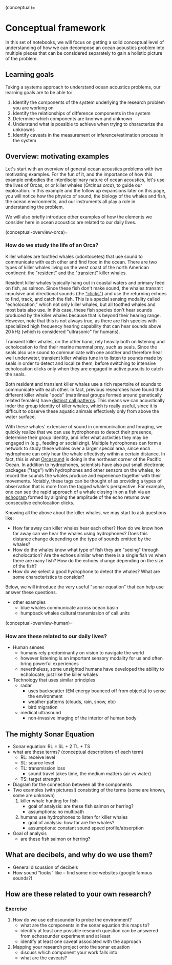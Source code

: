 (conceptual)=
# Conceptual framework

In this set of notebooks, we will focus on getting a solid conceptual level of understanding of how we can decompose an ocean acoustics problem into multiple pieces that can be considered separately to gain a holistic picture of the problem.


## Learning goals

Taking a systems approach to understand ocean acoustics problems, our learning goals are to be able to:
1. Identify the components of the system underlying the research problem you are working on
2. Identify the relationships of difference components in the system
3. Determine which components are knonwn and unknown
4. Understand what is possible to achieve when trying to characterize the unknowns
5. Identify caveats in the measurement or inference/estimation process in the system




## Overview: motivating examples

<!-- Description of scenarios without using the sonar equation first -->

Let's start with an overview of general ocean acoustics problems with two motivating examples.
For the fun of it, and the importance of how this example embodies the interdisciplinary nature of ocean acoustics, let's use the lives of Orcas, or or killer whales (_Orcinus orca_), to guide our exploration. In this example and the follow up expansions later on this page, you will notice how the physics of sound, the biology of the whales and fish, the ocean environments, and our instruments all play a role in understanding the problem.

We will also briefly introduce other examples of how the elements we consider here in ocean acoustics are related to our daily lives.


(conceptual-overview-orca)=
### How do we study the life of an Orca?
Killer whales are toothed whales (odontocetes) that use sound to communicate with each other and find food in the ocean. There are two types of killer whales living on the west coast of the north American continent: the ["resident" and the "transient"](REF) killer whales.

Resident killer whales typically hang out in coastal waters and primary feed on fish, as salmon. Since these fish don't make sound, the whales transmit impulsive and directional sounds (the ["clicks"](REF)) and use the returning echoes to find, track, and catch the fish. This is a special sensing modality called "echolocation," which not only killer whales, but all toothed whales and most bats also use. In this case, these fish species don't hear sounds produced by the killer whales because that is beyond their hearing range. However, note that this is not always true, as there are fish species with specialized high frequency hearing capability that can hear sounds above 20 kHz (which is considered "ultrasonic" for humans).

Transient killer whales, on the other hand, rely heavily both on listening and echolocation to find their marine mammal prey, such as seals. Since the seals also use sound to communicate with one another and therefore hear well underwater, transient killer whales tune in to listen to sounds made by seals in order to detect and localize them, before switching to intensive echolocation clicks only when they are engaged in active pursuits to catch the seals.

Both resident and transient killer whales use a rich repertoire of sounds to communicate with each other. In fact, previous researches have found that different killer whale "pods" (matrilineal groups formed around genetically related females) have [distinct call patterns](https://orca.research.sfu.ca/call-library). This means we can acoustically inder the group identity of killer whales, which is really useful, since it is difficult to observe these aquatic animals effectively only from above the water surface.

With these whales' extensive of sound in communication and foraging, we quickly realize that we can use hydrophones to detect their presence, determine their group identity, and infer what activities they may be engaged in (e.g., feeding or socializing). Multiple hydrophones can form a network to study these whales over a larger special area, since each hydrophone can only hear the whale effectively within a certain distance. In fact, this is what [Orcasound](https://www.orcasound.net/) is doing in the northeast corner of the Pacific Ocean. In addition to hydrophones, scientists have also put small electronic packages ("tags") with hydrophones and other sensors on the whales, to record the sounds the whales produce and experience together with their movements. Notably, these tags can be thought of as providing a types of observation that is more from the tagged whale's perspective. For example, one can see the rapid approach of a whale closing in on a fish via an [echogram](REF) formed by aligning the amplitude of the echo returns over consecutive echolocation clicks.

Knowing all the above about the killer whales, we may start to ask questions like:
- How far away can killer whales hear each other? How do we know how far away can we hear the whales using hydrophones? Does this distance change depending on the type of sounds emitted by the whales?
- How do the whales know what type of fish they are "seeing" through echolocation? Are the echoes similar when there is a single fish vs when there are many fish? How do the echoes change depending on the size of the fish?
- How do we select a good hydrophone to detect the whales? What are some characteristics to consider?

Below, we will introduce the very useful "sonar equation" that can help use answer these questions.



- other examples
    - blue whales communicate across ocean basin
    - humpback whales cultural transmission of call units


(conceptual-overview-human)=
### How are these related to our daily lives?
- Human senses
    - humans rely predominantly on vision to navigate the world
    - however listening is an important sensory modality for us and often bring powerful experiences
    - nevertheless, some unsighted humans have developed the ability to echolocate, just like the killer whales
- Technology that uses similar principles
    - radar
        - uses backscatter (EM energy bounced off from objects) to sense the environment
        - weather patterns (clouds, rain, snow, etc)
        - bird migration
    - medical ultrasound
        - non-invasive imaging of the interior of human body



## The mighty Sonar Equation

- Sonar equation: RL = SL + 2 TL + TS
- what are these terms? (conceptual descriptions of each term)
    - RL: receive level
    - SL: source level
    - TL: transmission loss
        - sound travel takes time, the medium matters (air vs water)
    - TS: target strength
- Diagram for the connection between all the components
- Two examples (with pictures!) consisting of the terms (some are known, some are unknown)
    1. killer whale hunting for fish
        - goal of analysis: are these fish salmon or herring?
        - assumptions: no multipath
    2. humans use hydrophones to listen for killer whales
        - goal of analysis: how far are the whales?
        - assumptions: constant sound speed profile/absorption
- Goal of analysis
    - are these fish salmon or herring?



## What are decibels, and why do we use them?
- General discussion of decibels
- How sound “looks” like – find some nice websites (google famous sounds?)




## How are these related to your own research?

### Exercise
1. How do we use echosounder to probe the environment?
    - what are the components in the sonar equation this maps to?
    - identify at least one possible research question can be answered from echosounder experiment and at least
    - identify at least one caveat associated with the approach
2. Mapping your research project onto the sonar equation
    - discuss which component your work falls into
    - what are the caveats?
